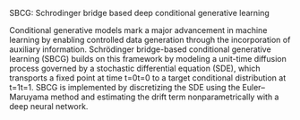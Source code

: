 SBCG: Schrodinger bridge based deep conditional generative learning

Conditional generative models mark a major advancement in machine learning by enabling controlled data generation through the incorporation of auxiliary information. Schrödinger bridge-based conditional generative learning (SBCG) builds on this framework by modeling a unit-time diffusion process governed by a stochastic differential equation (SDE), which transports a fixed point at time t=0t=0 to a target conditional distribution at t=1t=1. SBCG is implemented by discretizing the SDE using the Euler–Maruyama method and estimating the drift term nonparametrically with a deep neural network.
